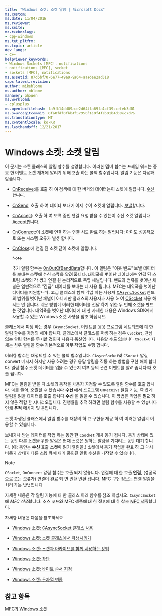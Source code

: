 ```yaml
---
title: "Windows 소켓: 소켓 알림 | Microsoft Docs"
ms.custom: 
ms.date: 11/04/2016
ms.reviewer: 
ms.suite: 
ms.technology:
- cpp-windows
ms.tgt_pltfrm: 
ms.topic: article
dev_langs:
- C++
helpviewer_keywords:
- Windows Sockets [MFC], notifications
- notifications [MFC], socket
- sockets [MFC], notifications
ms.assetid: 87d5bf70-6e77-49a9-9a64-aaadee2ad018
caps.latest.revision: 
author: mikeblome
ms.author: mblome
manager: ghogen
ms.workload:
- cplusplus
ms.openlocfilehash: fa9fb14dd09ace2d641fa69fa4cf39ccefeb3d01
ms.sourcegitcommit: 8fa8fdf0fbb4f57950f1e8f4f9b81b4d39ec7d7a
ms.translationtype: MT
ms.contentlocale: ko-KR
ms.lasthandoff: 12/21/2017
---
```

# <a name="windows-sockets-socket-notifications"></a>Windows 소켓: 소켓 알림
이 문서는 소켓 클래스의 알림 함수를 설명합니다. 이러한 멤버 함수는 프레임 워크는 중요 한 이벤트 소켓 개체에 알리기 위해 호출 하는 콜백 함수입니다. 알림 기능은 다음과 같습니다.  
  
-   [OnReceive](../mfc/reference/casyncsocket-class.md#onreceive):를 호출 하 여 검색에 대 한 버퍼의 데이터는이 소켓에 알립니다. [수신](../mfc/reference/casyncsocket-class.md#receive)합니다.  
  
-   [OnSend](../mfc/reference/casyncsocket-class.md#onsend): 호출 하 여 데이터 보내기 이제 수이 소켓에 알립니다. [보낼](../mfc/reference/casyncsocket-class.md#send)합니다.  
  
-   [OnAccept](../mfc/reference/casyncsocket-class.md#onaccept): 호출 하 여 보류 중인 연결 요청 받을 수 있는이 수신 소켓 알립니다 [Accept](../mfc/reference/casyncsocket-class.md#accept)합니다.  
  
-   [OnConnect](../mfc/reference/casyncsocket-class.md#onconnect):이 소켓에 연결 하는 연결 시도 완료 하는 알립니다: 아마도 성공적으로 또는 시스템 오류가 발생 합니다.  
  
-   [OnClose](../mfc/reference/casyncsocket-class.md#onclose):에 연결 된 소켓 닫이 소켓에 알립니다.  
  
    > [!NOTE]
    >  추가 알림 함수는 [OnOutOfBandData](../mfc/reference/casyncsocket-class.md#onoutofbanddata)합니다. 이 알림은 "아웃 밴드" 보낼 데이터를 보내는 소켓에 수신 소켓을 알려 줍니다. 대역폭을 벗어난 데이터에는 연결 된 스트림 소켓의 각 쌍과 연결 된 논리적으로 독립 채널입니다. 밴드의 범위를 벗어난 채널은 일반적으로 "긴급" 데이터를 보내는 데 사용 됩니다. MFC는 대역폭을 벗어난 데이터를 지원합니다. 고급 클래스와 함께 작업 하는 사용자 [CAsyncSocket](../mfc/reference/casyncsocket-class.md) 밴드의 범위를 벗어난 채널이 아니지만 클래스의 사용자가 사용 하 여 [CSocket](../mfc/reference/csocket-class.md) 사용 해서는 안 됩니다. 쉬운 방법이 이러한 데이터를 전달 하기 위한 두 번째 소켓을 만드는 것입니다. 대역폭을 벗어난 데이터에 대 한 자세한 내용은 Windows SDK에서 사용할 수 있는 Windows 소켓 사양을 참조 하십시오.  
  
 클래스에서 파생 하는 경우 `CAsyncSocket`, 이벤트를 응용 프로그램 네트워크에 대 한 알림 함수를 재정의 해야 합니다. 클래스에서 클래스를 파생 하는 경우 `CSocket`, 관심 있는 알림 함수를 무시할 것인지 사용자 옵션입니다. 사용할 수도 있습니다 `CSocket` 자체는 경우 알림을 함수 기본적으로 아무 작업도 수행 합니다.  
  
 이러한 함수는 재정의할 수 있는 콜백 함수입니다. `CAsyncSocket`및 `CSocket` 알림, convert 메시지 하지만 사용 하려는 경우 응답 알림을 작동 하는 방법을 구현 해야 합니다. 알림 함수 소켓 데이터를 읽을 수 있는지 여부 등의 관련 이벤트를 알려 줍니다 때 호출 됩니다.  
  
 MFC는 알림을 받을 때 소켓의 동작을 사용자 지정할 수 있도록 알림 함수를 호출 합니다. 예를 들어, 호출할 수 있습니다 **수신** 에서 프로그램 `OnReceive` 알림 기능, 즉 않게 알림을 읽을 데이터를 호출 합니다 **수신** 을 읽을 수 있습니다. 이 방법은 작업은 필요 하지 않은 적합 한 시나리오입니다. 진행률을 추적 하려면 알림 함수를 사용할 수 있습니다 인쇄 **추적** 메시지 및 등입니다.  
  
 소켓 파생된 클래스에서 알림 함수를 재정의 하 고 구현을 제공 하 여 이러한 알림의 이용할 수 있습니다.  
  
 보내거나 받는 데이터를 작업 하는 동안 한 `CSocket` 개체 동기 됩니다. 동기 상태에 있는 동안 다른 소켓을 위한 알림은 현재 소켓은 원하는 알림을 기다리는 동안 대기 합니다. (예: 동안는 **수신** 호출 소켓이 읽기 알림을.) 소켓에서 동기 작업을 완료 하 고 다시 비동기 상태가 다른 소켓 큐에 대기 중인된 알림 수신을 시작할 수 있습니다.  
  
> [!NOTE]
>  `CSocket`, `OnConnect` 알림 함수는 호출 되지 않습니다. 연결에 대 한 호출 **연결**, (성공적으로 또는 오류가) 연결이 완료 되 면 반환 반환 됩니다. MFC 구현 정보는 연결 알림을 처리 하는 방법입니다.  
  
 자세한 내용은 각 알림 기능에 대 한 클래스 아래 함수를 참조 하십시오. `CAsyncSocket` 에 *MFC 참조*합니다. 소스 코드와 MFC 샘플에 대 한 정보에 대 한 참조 [MFC 샘플](../visual-cpp-samples.md)합니다.  
  
 자세한 내용은 다음을 참조하세요.  
  
-   [Windows 소켓: CAsyncSocket 클래스 사용](../mfc/windows-sockets-using-class-casyncsocket.md)  
  
-   [Windows 소켓: 소켓 클래스에서 파생시키기](../mfc/windows-sockets-deriving-from-socket-classes.md)  
  
-   [Windows 소켓: 소켓과 아카이브를 함께 사용하는 방법](../mfc/windows-sockets-how-sockets-with-archives-work.md)  
  
-   [Windows 소켓: 차단](../mfc/windows-sockets-blocking.md)  
  
-   [Windows 소켓: 바이트 순서 지정](../mfc/windows-sockets-byte-ordering.md)  
  
-   [Windows 소켓: 문자열 변환](../mfc/windows-sockets-converting-strings.md)  
  
## <a name="see-also"></a>참고 항목  
 [MFC의 Windows 소켓](../mfc/windows-sockets-in-mfc.md)

